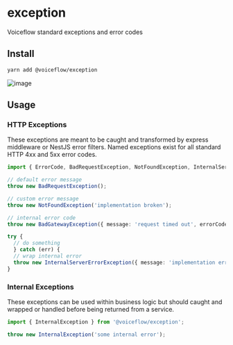 # exception

Voiceflow standard exceptions and error codes

## Install

```sh
yarn add @voiceflow/exception
```

![image](https://user-images.githubusercontent.com/3784470/200739313-495941eb-dab0-4801-87ae-182f1c43ff9e.png)

## Usage

### HTTP Exceptions

These exceptions are meant to be caught and transformed by express middleware or NestJS error filters.
Named exceptions exist for all standard HTTP 4xx and 5xx error codes.

```ts
import { ErrorCode, BadRequestException, NotFoundException, InternalServerErrorException, BadGatewayException } from '@voiceflow/exception';

// default error message
throw new BadRequestException();

// custom error message
throw new NotFoundException('implementation broken');

// internal error code
throw new BadGatewayException({ message: 'request timed out', errorCode: ErrorCode.THIRD_PARTY_TIMEOUT });

try {
  // do something
  } catch (err) {
  // wrap internal error
  throw new InternalServerErrorException({ message: 'implementation error', cause: err });
}
```

### Internal Exceptions

These exceptions can be used within business logic but should caught and wrapped or handled before being returned from a service.

```ts
import { InternalException } from '@voiceflow/exception';

throw new InternalException('some internal error');
```
